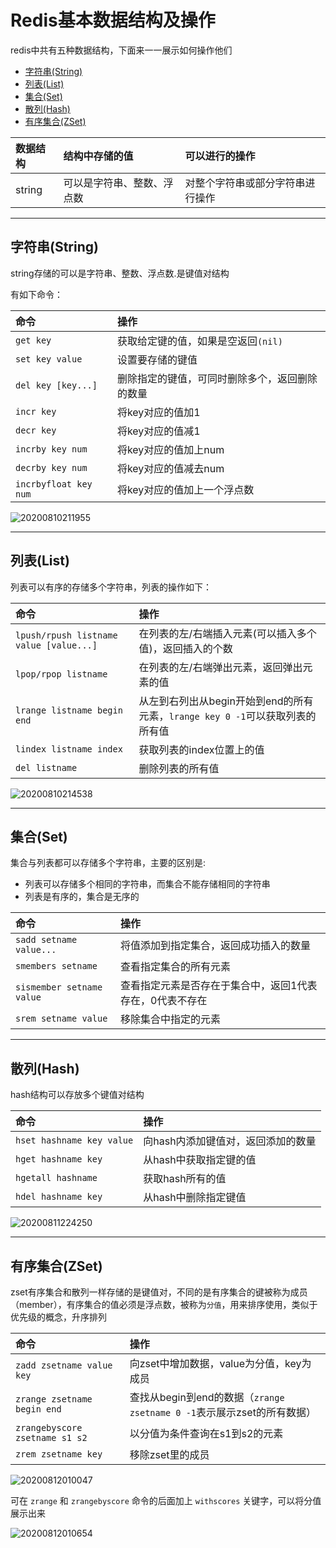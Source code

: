 # Redis基本数据结构及操作

redis中共有五种数据结构，下面来一一展示如何操作他们

<!-- TOC -->

- [字符串(String)](#字符串string)
- [列表(List)](#列表list)
- [集合(Set)](#集合set)
- [散列(Hash)](#散列hash)
- [有序集合(ZSet)](#有序集合zset)

<!-- /TOC -->

|数据结构|结构中存储的值|可以进行的操作|
|:--|:--|:--|
|string|可以是字符串、整数、浮点数|对整个字符串或部分字符串进行操作|

---
## 字符串(String)

string存储的可以是字符串、整数、浮点数.是键值对结构

有如下命令：

|命令|操作|
|:--|:--|
|`get key`|获取给定键的值，如果是空返回`(nil)`|
|`set key value`|设置要存储的键值|
|`del key [key...]`|删除指定的键值，可同时删除多个，返回删除的数量|
|`incr key`|将key对应的值加1|
|`decr key`|将key对应的值减1|
|`incrby key num`|将key对应的值加上num|
|`decrby key num`|将key对应的值减去num|
|`incrbyfloat key num`|将key对应的值加上一个浮点数|6

![20200810211955](https://cdn.jsdelivr.net/gh/SuperMarioYL/ImageHostingService@master/resources/blogs/20200810211955.png)

---
## 列表(List)

列表可以有序的存储多个字符串，列表的操作如下：

|命令|操作|
|:--|:--|
|`lpush/rpush listname value [value...]`|在列表的左/右端插入元素(可以插入多个值)，返回插入的个数|
|`lpop/rpop listname`|在列表的左/右端弹出元素，返回弹出元素的值|
|`lrange listname begin end`|从左到右列出从begin开始到end的所有元素，`lrange key 0 -1`可以获取列表的所有值|
|`lindex listname index`|获取列表的index位置上的值|
|`del listname`|删除列表的所有值|

![20200810214538](https://cdn.jsdelivr.net/gh/SuperMarioYL/ImageHostingService@master/resources/blogs/20200810214538.png)

---
## 集合(Set)

集合与列表都可以存储多个字符串，主要的区别是:
- 列表可以存储多个相同的字符串，而集合不能存储相同的字符串
- 列表是有序的，集合是无序的

|命令|操作|
|:--|:--|
|`sadd setname value...`|将值添加到指定集合，返回成功插入的数量|
|`smembers setname`|查看指定集合的所有元素|
|`sismember setname value`|查看指定元素是否存在于集合中，返回1代表存在，0代表不存在|
|`srem setname value`|移除集合中指定的元素|

---
## 散列(Hash)

hash结构可以存放多个键值对结构

|命令|操作|
|:--|:--|
|`hset hashname key value`|向hash内添加键值对，返回添加的数量|
|`hget hashname key`|从hash中获取指定键的值|
|`hgetall hashname`|获取hash所有的值|
|`hdel hashname key`|从hash中删除指定键值|

![20200811224250](https://cdn.jsdelivr.net/gh/SuperMarioYL/ImageHostingService@master/resources/blogs/20200811224250.png)

---
## 有序集合(ZSet)

zset有序集合和散列一样存储的是键值对，不同的是有序集合的键被称为成员（member），有序集合的值必须是浮点数，被称为`分值`，用来排序使用，类似于优先级的概念，升序排列

|命令|操作|
|:--|:--|
|`zadd zsetname value key`|向zset中增加数据，value为分值，key为成员|
|`zrange zsetname begin end`|查找从begin到end的数据（`zrange zsetname 0 -1`表示展示zset的所有数据）|
|`zrangebyscore zsetname s1 s2`|以分值为条件查询在s1到s2的元素|
|`zrem zsetname key`|移除zset里的成员|


![20200812010047](https://cdn.jsdelivr.net/gh/SuperMarioYL/ImageHostingService@master/resources/blogs/20200812010047.png)

可在 `zrange` 和 `zrangebyscore` 命令的后面加上 `withscores` 关键字，可以将分值展示出来

![20200812010654](https://cdn.jsdelivr.net/gh/SuperMarioYL/ImageHostingService@master/resources/blogs/20200812010654.png)